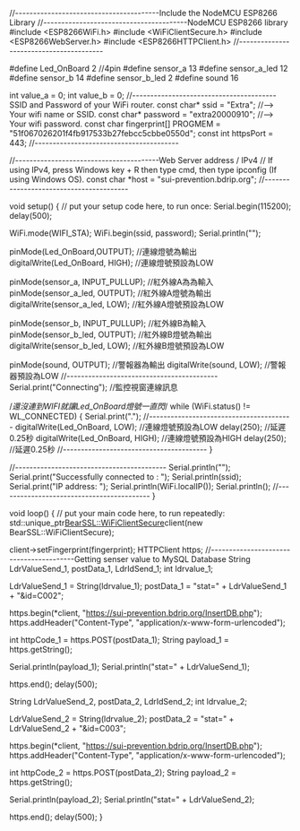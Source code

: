 //----------------------------------------Include the NodeMCU ESP8266 Library
//----------------------------------------NodeMCU ESP8266 library
#include <ESP8266WiFi.h>
#include <WiFiClientSecure.h>
#include <ESP8266WebServer.h>
#include <ESP8266HTTPClient.h>
//----------------------------------------

#define Led_OnBoard 2 //4pin
#define sensor_a 13
#define sensor_a_led 12
#define sensor_b 14
#define sensor_b_led 2
#define sound 16


int value_a = 0;
int value_b = 0;
//----------------------------------------SSID and Password of your WiFi router.
const char* ssid = "Extra"; //--> Your wifi name or SSID.
const char* password = "extra20000910"; //--> Your wifi password.
const char fingerprint[] PROGMEM = "51f067026201f4fb917533b27febcc5cbbe0550d";
const int httpsPort = 443;
//----------------------------------------

//----------------------------------------Web Server address / IPv4
// If using IPv4, press Windows key + R then type cmd, then type ipconfig (If using Windows OS).
const char *host = "sui-prevention.bdrip.org";
//----------------------------------------

void setup() {
  // put your setup code here, to run once:
  Serial.begin(115200);
  delay(500);

  WiFi.mode(WIFI_STA);
  WiFi.begin(ssid, password); 
  Serial.println("");
    
  pinMode(Led_OnBoard,OUTPUT); //連線燈號為輸出
  digitalWrite(Led_OnBoard, HIGH); //連線燈號預設為LOW
    
  pinMode(sensor_a, INPUT_PULLUP); //紅外線A為為輸入
  pinMode(sensor_a_led, OUTPUT); //紅外線A燈號為輸出
  digitalWrite(sensor_a_led, LOW); //紅外線A燈號預設為LOW
  
  pinMode(sensor_b, INPUT_PULLUP); //紅外線B為輸入
  pinMode(sensor_b_led, OUTPUT); //紅外線B燈號為輸出
  digitalWrite(sensor_b_led, LOW); //紅外線B燈號預設為LOW

  pinMode(sound, OUTPUT); //警報器為輸出
  digitalWrite(sound, LOW); //警報器預設為LOW
  //------------------------------------------
  Serial.print("Connecting"); //監控視窗連線訊息

  /*還沒連到WIFI就讓Led_OnBoard燈號一直閃*/
  while (WiFi.status() != WL_CONNECTED) { 
    Serial.print(".");
    //----------------------------------------
    digitalWrite(Led_OnBoard, LOW); //連線燈號預設為LOW
    delay(250); //延遲0.25秒
    digitalWrite(Led_OnBoard, HIGH); //連線燈號預設為HIGH
    delay(250); //延遲0.25秒
    //----------------------------------------
  }
  
  //------------------------------------------
  Serial.println("");
  Serial.print("Successfully connected to : ");
  Serial.println(ssid);
  Serial.print("IP address: ");
  Serial.println(WiFi.localIP());
  Serial.println();
  //------------------------------------------
}

void loop() {
  // put your main code here, to run repeatedly:
  std::unique_ptr<BearSSL::WiFiClientSecure>client(new BearSSL::WiFiClientSecure);

  client->setFingerprint(fingerprint);
  HTTPClient https;
  //----------------------------------------Getting senser value to MySQL Database
  String LdrValueSend_1, postData_1, LdrIdSend_1;
  int ldrvalue_1;

  LdrValueSend_1 = String(ldrvalue_1);
  postData_1 = "stat=" + LdrValueSend_1 + "&id=C002";

  https.begin(*client, "https://sui-prevention.bdrip.org/InsertDB.php");
  https.addHeader("Content-Type", "application/x-www-form-urlencoded");

  int httpCode_1 = https.POST(postData_1);
  String payload_1 = https.getString();
  
  Serial.println(payload_1);
  Serial.println("stat=" + LdrValueSend_1);
  
  https.end();
  delay(500);  

  String LdrValueSend_2, postData_2, LdrIdSend_2;
  int ldrvalue_2;

  LdrValueSend_2 = String(ldrvalue_2);
  postData_2 = "stat=" + LdrValueSend_2 + "&id=C003";

  https.begin(*client, "https://sui-prevention.bdrip.org/InsertDB.php");
  https.addHeader("Content-Type", "application/x-www-form-urlencoded");

  int httpCode_2 = https.POST(postData_2);
  String payload_2 = https.getString();
  
  Serial.println(payload_2);
  Serial.println("stat=" + LdrValueSend_2);
  
  https.end();
  delay(500); 
}

  
